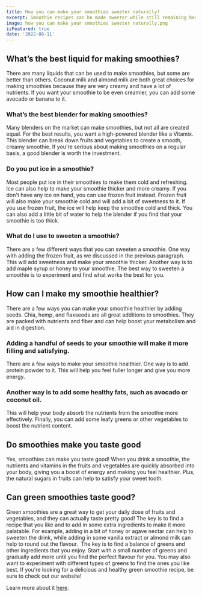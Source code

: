 ```yaml
---
title: How you can make your smoothies sweeter naturally?
excerpt: Smoothie recipes can be made sweeter while still remaining healthy if you follow some fundamentals. Learn how you can make your smoothies taste great.
image: how you can make your smoothies sweeter naturally.png
isFeatured: true
date: '2022-08-11'
---
```


## What’s the best liquid for making smoothies?

There are many liquids that can be used to make smoothies, but some are better than others. Coconut milk and almond milk are both great choices for making smoothies because they are very creamy and have a lot of nutrients. If you want your smoothie to be even creamier, you can add some avocado or banana to it.
### What’s the best blender for making smoothies?
Many blenders on the market can make smoothies, but not all are created equal. For the best results, you want a high-powered blender like a Vitamix. 
This blender can break down fruits and vegetables to create a smooth, creamy smoothie. If you're serious about making smoothies on a regular basis, a good blender is worth the investment.
### Do you put ice in a smoothie?
Most people put ice in their smoothies to make them cold and refreshing. Ice can also help to make your smoothie thicker and more creamy. If you don't have any ice on hand, you can use frozen fruit instead. 
Frozen fruit will also make your smoothie cold and will add a bit of sweetness to it. If you use frozen fruit, the ice will help keep the smoothie cold and thick. You can also add a little bit of water to help the blender if you find that your smoothie is too thick.
### What do I use to sweeten a smoothie?
There are a few different ways that you can sweeten a smoothie. One way with adding the frozen fruit, as we discussed in the previous paragraph. 
This will add sweetness and make your smoothie thicker. Another way is to add maple syrup or honey to your smoothie. The best way to sweeten a smoothie is to experiment and find what works the best for you.

## How can I make my smoothie healthier?
There are a few ways you can make your smoothie healthier by adding seeds. Chia, hemp, and flaxseeds are all great additions to smoothies. They are packed with nutrients and fiber and can help boost your metabolism and aid in digestion. 
### Adding a handful of seeds to your smoothie will make it more filling and satisfying.
There are a few ways to make your smoothie healthier. One way is to add protein powder to it. This will help you feel fuller longer and give you more energy. 
### Another way is to add some healthy fats, such as avocado or coconut oil. 
This will help your body absorb the nutrients from the smoothie more effectively. Finally, you can add some leafy greens or other vegetables to boost the nutrient content.



## Do smoothies make you taste good
Yes, smoothies can make you taste good! When you drink a smoothie, the nutrients and vitamins in the fruits and vegetables are quickly absorbed into your body, giving you a boost of energy and making you feel healthier. Plus, the natural sugars in fruits can help to satisfy your sweet tooth.

## Can green smoothies taste good?
Green smoothies are a great way to get your daily dose of fruits and vegetables, and they can actually taste pretty good! The key is to find a recipe that you like and to add in some extra ingredients to make it more palatable. For example, adding in a bit of honey or agave nectar can help to sweeten the drink, while adding in some vanilla extract or almond milk can help to round out the flavour. 
The key is to find a balance of greens and other ingredients that you enjoy. Start with a small number of greens and gradually add more until you find the perfect flavour for you. You may also want to experiment with different types of greens to find the ones you like best. If you're looking for a delicious and healthy green smoothie recipe, be sure to check out our website!

Learn more about it [here](https://academind.com).
